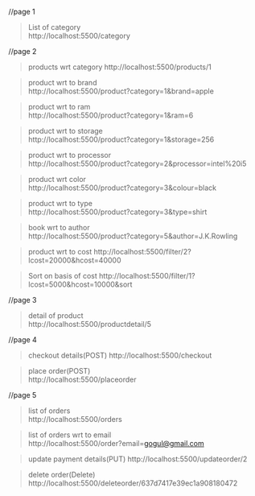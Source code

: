 //page 1

>List of category  
  http://localhost:5500/category
         


//page 2

>products wrt category 
http://localhost:5500/products/1

>product wrt to brand  
http://localhost:5500/product?category=1&brand=apple      

>product wrt to ram       
 http://localhost:5500/product?category=1&ram=6    

>product wrt to storage    
 http://localhost:5500/product?category=1&storage=256   

>product wrt to processor  
 http://localhost:5500/product?category=2&processor=intel%20i5   

>product wrt color   
 http://localhost:5500/product?category=3&colour=black         

>product wrt to type    
 http://localhost:5500/product?category=3&type=shirt      

>book wrt to author      
 http://localhost:5500/product?category=5&author=J.K.Rowling  

>product wrt to cost
 http://localhost:5500/filter/2?lcost=20000&hcost=40000


>Sort on basis of cost
 http://localhost:5500/filter/1?lcost=5000&hcost=10000&sort


//page 3

>detail of product   
 http://localhost:5500/productdetail/5         

//page 4

>checkout details(POST) 
http://localhost:5500/checkout
           

>place order(POST)       
 http://localhost:5500/placeorder     

//page 5

>list of orders  
 http://localhost:5500/orders      

>list of orders wrt to email  
 http://localhost:5500/order?email=gogul@gmail.com

>update payment details(PUT)
 http://localhost:5500/updateorder/2

>delete order(Delete)
 http://localhost:5500/deleteorder/637d7417e39ec1a908180472

